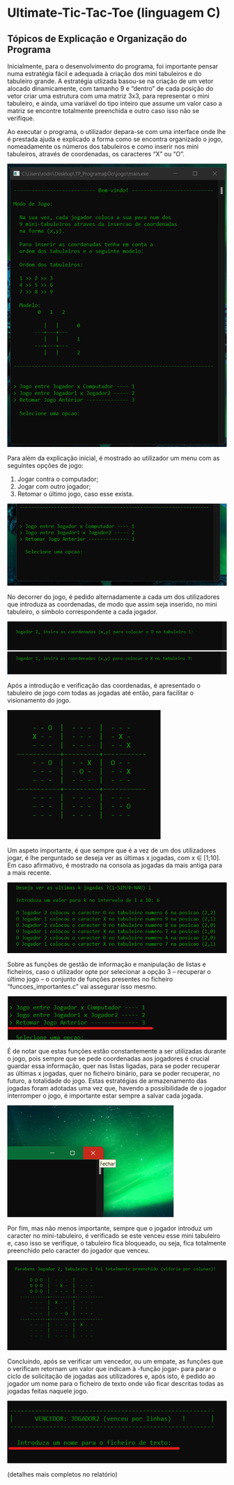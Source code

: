 # Ultimate-Tic-Tac-Toe (linguagem C)
## Tópicos de Explicação e Organização do Programa

  Inicialmente, para o desenvolvimento do programa, foi importante pensar numa estratégia fácil e adequada à criação dos mini tabuleiros e do tabuleiro grande. A estratégia utlizada basou-se na criação de um vetor alocado dinamicamente, com tamanho 9 e “dentro” de cada posição do vetor criar uma estrutura com uma matriz 3x3, para representar o mini tabuleiro, e ainda, uma variável do tipo inteiro que assume um valor caso a matriz se encontre totalmente preenchida e outro caso isso não se verifique. 

  Ao executar o programa, o utilizador depara-se com uma interface onde lhe é prestada ajuda e explicado a forma como se encontra organizado o jogo, nomeadamente os números dos tabuleiros e como inserir nos mini tabuleiros, através de coordenadas, os caracteres “X” ou “O”. 

![](imagens_projeto/Imagem1.png)

  Para além da explicação inicial, é mostrado ao utilizador um menu com as seguintes opções de jogo: 
  
  1.	Jogar contra o computador;
  2.	Jogar com outro jogador;
  3.	Retomar o último jogo, caso esse exista. 

![](imagens_projeto/Imagem2.png)

  No decorrer do jogo, é pedido alternadamente a cada um dos utilizadores que introduza as coordenadas, de modo que assim seja inserido, no mini tabuleiro, o símbolo correspondente a cada jogador.

![](imagens_projeto/Imagem3.png)
![](imagens_projeto/Imagem4.png)

  Após a introdução e verificação das coordenadas, é apresentado o tabuleiro de jogo com todas as jogadas até então, para facilitar o visionamento do jogo.

![](imagens_projeto/Imagem5.png)

  Um aspeto importante, é que sempre que é a vez de um dos utilizadores jogar, é lhe perguntado se deseja ver as últimas x jogadas, com x ∈ [1;10]. Em caso afirmativo, é mostrado na consola as jogadas da mais antiga para a mais recente. 


![](imagens_projeto/Imagem6.png)


  Sobre as funções de gestão de informação e manipulação de listas e ficheiros, caso o utilizador opte por selecionar a opção 3 – recuperar o último jogo – o conjunto de funções presentes no ficheiro “funcoes_importantes.c” vai assegurar isso mesmo. 

![](imagens_projeto/Imagem7.png)


É de notar que estas funções estão constantemente a ser utilizadas durante o jogo, pois sempre que se pede coordenadas aos jogadores é crucial guardar essa informação, quer nas listas ligadas, para se poder recuperar as últimas x jogadas, quer no ficheiro binário, para se poder recuperar, no futuro, a totalidade do jogo. Estas estratégias de armazenamento das jogadas foram adotadas uma vez que, havendo a possibilidade de o jogador interromper o jogo, é importante estar sempre a salvar cada jogada.

![](imagens_projeto/Imagem8.png)


  Por fim, mas não menos importante, sempre que o jogador introduz um caracter no mini-tabuleiro, é verificado se este venceu esse mini tabuleiro e, caso isso se verifique, o tabuleiro fica bloqueado, ou seja, fica totalmente preenchido pelo caracter do jogador que venceu.
  
  ![](imagens_projeto/Imagem9.png)
  

  Concluindo, após se verificar um vencedor, ou um empate, as funções que o verificam retornam um valor que indicam à  -função jogar-  para parar o ciclo de solicitação de jogadas aos utilizadores e, após isto, é pedido ao jogador um nome para o ficheiro de texto onde vão ficar descritas todas as jogadas feitas naquele jogo. 
  
   ![](imagens_projeto/Imagem10.png)
  
(detalhes mais completos no relatório)
